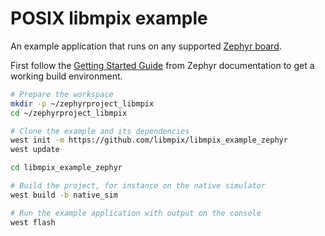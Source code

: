 POSIX libmpix example
=====================

An example application that runs on any supported [Zephyr board][1].

[1]: https://docs.zephyrproject.org/latest/boards/index.html

First follow the [Getting Started Guide][2] from Zephyr documentation to get a working
build environment.

[2]: https://docs.zephyrproject.org/latest/develop/getting_started/index.html


```sh
# Prepare the workspace
mkdir -p ~/zephyrproject_libmpix
cd ~/zephyrproject_libmpix

# Clone the example and its dependencies
west init -m https://github.com/libmpix/libmpix_example_zephyr
west update

cd libmpix_example_zephyr

# Build the project, for instance on the native simulator
west build -b native_sim

# Run the example application with output on the console
west flash
```
